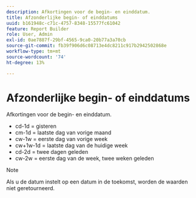 ```yaml
---
description: Afkortingen voor de begin- en einddatum.
title: Afzonderlijke begin- of einddatums
uuid: b161948c-c71c-4757-8348-15577fc61042
feature: Report Builder
role: User, Admin
exl-id: 0ae7887f-29bf-4565-9ca0-20b77a3a70cb
source-git-commit: fb39f906d6c08713e4dc8211c917b2942502868e
workflow-type: tm+mt
source-wordcount: '74'
ht-degree: 13%

---
```


# Afzonderlijke begin- of einddatums

Afkortingen voor de begin- en einddatum.

* cd-1d = gisteren
* cm-1d = laatste dag van vorige maand
* cw-1w = eerste dag van vorige week
* cw+1w-1d = laatste dag van de huidige week
* cd-2d = twee dagen geleden
* cw-2w = eerste dag van de week, twee weken geleden

>[!NOTE]
>
>Als u de datum instelt op een datum in de toekomst, worden de waarden niet geretourneerd.
